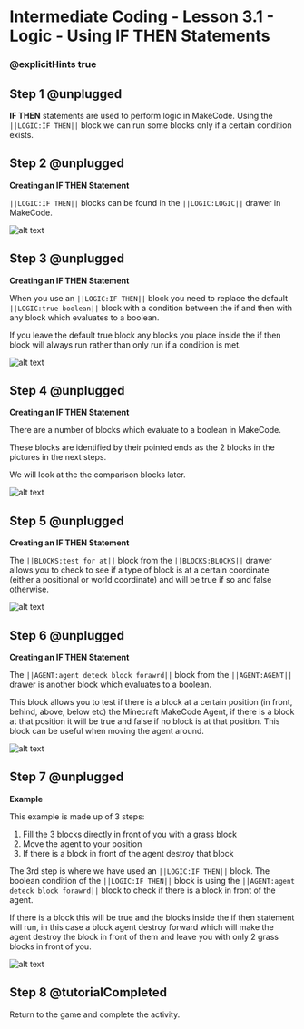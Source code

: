 # Intermediate Coding - Lesson 3.1 - Logic - Using IF THEN Statements

### @explicitHints true

## Step 1 @unplugged
**IF THEN** statements are used to perform logic in MakeCode. Using the ``||LOGIC:IF THEN||`` block we can run some blocks only if a certain condition exists.

## Step 2 @unplugged
**Creating an IF THEN Statement**

``||LOGIC:IF THEN||`` blocks can be found in the ``||LOGIC:LOGIC||`` drawer in MakeCode.

![alt text](https://github.com/Prodigy-Learning/CodingInMinecraft-Intermediate/blob/master/Lesson3/3.1/images/1.jpg?raw=true "IF THEN")

## Step 3 @unplugged
**Creating an IF THEN Statement**

When you use an ``||LOGIC:IF THEN||``  block you need to replace the default ``||LOGIC:true boolean||`` block with a condition between the if and then with any block which evaluates to a boolean.

If you leave the default true block any blocks you place inside the if then block will always run rather than only run if a condition is met.

![alt text](https://github.com/Prodigy-Learning/CodingInMinecraft-Intermediate/blob/master/Lesson3/3.1/images/2.png?raw=true "IF THEN")

## Step 4 @unplugged
**Creating an IF THEN Statement**

There are a number of blocks which evaluate to a boolean in MakeCode.

These blocks are identified by their pointed ends as the 2 blocks in the pictures in the next steps.

We will look at the the comparison blocks later.

![alt text](https://github.com/Prodigy-Learning/CodingInMinecraft-Intermediate/blob/master/Lesson3/3.1/images/3.jpg?raw=true "IF THEN")

## Step 5 @unplugged
**Creating an IF THEN Statement**

The ``||BLOCKS:test for at||`` block from the ``||BLOCKS:BLOCKS||`` drawer allows you to check to see if a type of block is at a certain coordinate (either a positional or world coordinate) and will be true if so and false otherwise.

![alt text](https://github.com/Prodigy-Learning/CodingInMinecraft-Intermediate/blob/master/Lesson3/3.1/images/4.png?raw=true "IF THEN")

## Step 6 @unplugged
**Creating an IF THEN Statement**

The ``||AGENT:agent deteck block forawrd||`` block from the ``||AGENT:AGENT||`` drawer is another block which evaluates to a boolean.

This block allows you to test if there is a block at a certain position (in front, behind, above, below etc) the Minecraft MakeCode Agent, if there is a block at that position it will be true and false if no block is at that position. This block can be useful when moving the agent around.

![alt text](https://github.com/Prodigy-Learning/CodingInMinecraft-Intermediate/blob/master/Lesson3/3.1/images/5.png?raw=true "IF THEN")

## Step 7 @unplugged
**Example**

This example is made up of 3 steps:
1. Fill  the 3 blocks directly in front of you with a grass block 
2. Move the agent to your position
3. If there is a block in front of the agent destroy that block

The 3rd step is where we have used an ``||LOGIC:IF THEN||`` block.
The boolean condition of the ``||LOGIC:IF THEN||`` block is using the ``||AGENT:agent deteck block forawrd||`` block to check if there is a block in front of the agent.

If there is a block this will be true and the blocks inside the if then statement will run, in this case a block agent destroy forward which will make the agent destroy the block in front of them and leave you with only 2 grass blocks in front of you.

![alt text](https://github.com/Prodigy-Learning/CodingInMinecraft-Intermediate/blob/master/Lesson3/3.1/images/6.png?raw=true "IF THEN")

## Step 8 @tutorialCompleted
Return to the game and complete the activity.
